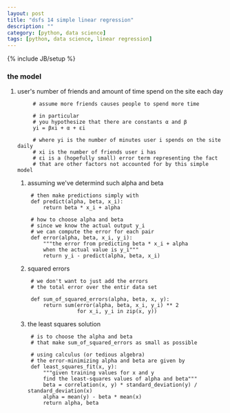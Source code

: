 ```yaml
---
layout: post
title: "dsfs 14 simple linear regression"
description: ""
category: [python, data science]
tags: [python, data science, linear regression]
---
```

{% include JB/setup %}


### the model

1. user's number of friends and amount of time spend on the site each day

            # assume more friends causes people to spend more time

            # in particular
            # you hypothesize that there are constants α and β
            yi = βxi + α + εi

            # where yi is the number of minutes user i spends on the site daily
            # xi is the number of friends user i has
            # εi is a (hopefully small) error term representing the fact
            # that are other factors not accounted for by this simple model

    1. assuming we've determind such alpha and beta

            # then make predictions simply with
            def predict(alpha, beta, x_i):
                return beta * x_i + alpha

            # how to choose alpha and beta
            # since we know the actual output y_i
            # we can compute the error for each pair
            def error(alpha, beta, x_i, y_i):
                """the error from predicting beta * x_i + alpha
                when the actual value is y_i"""
                return y_i - predict(alpha, beta, x_i)

    1. squared errors

            # we don't want to just add the errors
            # the total error over the entir data set

            def sum_of_squared_errors(alpha, beta, x, y):
                return sum(error(alpha, beta, x_i, y_i) ** 2
                           for x_i, y_i in zip(x, y))

    1. the least squares solution

            # is to choose the alpha and beta
            # that make sum_of_squared_errors as small as possible

            # using calculus (or tedious algebra)
            # the error-minimizing alpha and beta are given by
            def least_squares_fit(x, y):
                """given training values for x and y
                find the least-squares values of alpha and beta"""
                beta = correlation(x, y) * standard_deviation(y) / standard_deviation(x)
                alpha = mean(y) - beta * mean(x)
                return alpha, beta